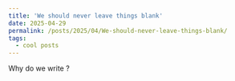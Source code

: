 ```yaml
---
title: 'We should never leave things blank'
date: 2025-04-29
permalink: /posts/2025/04/We-should-never-leave-things-blank/
tags:
  - cool posts
---
```


Why do we write ?

